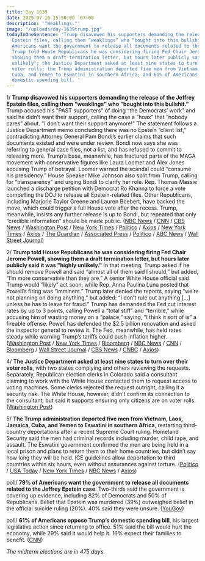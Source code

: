 ```yaml
---
title: Day 1639
date: 2025-07-16 15:50:00 -07:00
description: '"Weaklings."'
image: "/uploads/day-1639trump.jpg"
todayInOneSentence: 'Trump disavowed his supporters demanding the release of the Jeffrey
  Epstein files, calling them “weaklings” who “bought into this bullshit”; 79% of
  Americans want the government to release all documents related to the Epstein case;
  Trump told House Republicans he was considering firing Fed Chair Jerome Powell,
  showing them a draft termination letter, but hours later publicly said it was "highly
  unlikely"; the Justice Department asked at least nine states to turn over their
  voter rolls; the Trump administration deported five men from Vietnam, Laos, Jamaica,
  Cuba, and Yemen to Eswatini in southern Africa; and 61% of Americans oppose Trump’s
  domestic spending bill. '
---
```


1/ **Trump disavowed his supporters demanding the release of the Jeffrey Epstein files, calling them “weaklings” who “bought into this bullshit.”** Trump accused his "PAST supporters" of doing “the Democrats’ work” and said he didn’t want their support, calling the case a “hoax” that “nobody cares” about. "I don’t want their support anymore!" The statement follows a Justice Department memo concluding there was no Epstein “client list," contradicting Attorney General Pam Bondi’s earlier claims that such documents existed and were under review. Bondi now says she was referring to general case files, not a list, and has refused to commit to releasing more. Trump’s base, meanwhile, has fractured parts of the MAGA movement with conservative figures like Laura Loomer and Alex Jones accusing Trump of betrayal. Loomer warned the scandal could “consume his presidency.” House Speaker Mike Johnson also split from Trump, calling for “transparency” and urging Bondi to clarify her role. Rep. Thomas Massie launched a discharge petition with Democrat Ro Khanna to force a vote compelling the DOJ to release all Epstein-related files. Other Republicans, including Marjorie Taylor Greene and Lauren Boebert, have backed the move, which could trigger a full House vote after the recess. Trump, meanwhile, insists any further release is up to Bondi, but repeated that only “credible information” should be made public. ([NBC News](https://www.nbcnews.com/politics/donald-trump/trump-disavows-supporters-pushing-jeffrey-epstein-bulls-dont-want-supp-rcna219078) / [CNN](https://www.cnn.com/2025/07/16/politics/trump-epstein-weaklings-supporters) / [CBS News](https://www.cbsnews.com/news/trump-jeffrey-epstein-hoax-republicans/) / [Washington Post](https://www.washingtonpost.com/politics/2025/07/16/trump-epstein-republicans-criticize-democrats/) / [New York Times](https://www.nytimes.com/2025/07/16/us/politics/trump-epstein-attacks-supporters.html) / [Politico](https://www.politico.com/news/2025/07/16/trump-epstein-maga-anger-00456207) / [Axios](https://www.axios.com/2025/07/16/johnson-epstein-trump-maga-fallout) / [New York Times](https://www.nytimes.com/2025/07/16/us/politics/massie-house-vote-epstein-files-release.html) / [Axios](https://www.axios.com/2025/07/16/trump-epstein-question-white-house-edge) / [The Guardian](https://www.theguardian.com/us-news/2025/jul/16/donald-trump-dismisses-inquiry-into-jeffrey-epstein-as-boring) / [Associated Press](https://apnews.com/article/trump-supporters-epstein-sex-trafficking-investigation-bondi-47370e63060d79af64b0b8ac70b970a4) / [Politico](https://www.politico.com/news/2025/07/16/trump-renounces-support-from-those-who-want-more-transparency-in-epstein-case-00455914) / [ABC News](https://abcnews.go.com/Politics/trump-blasts-epstein-files-release-supporters/story?id=123799343) / [Wall Street Journal](https://www.wsj.com/politics/policy/trump-jeffrey-epstein-files-supporters-4021019d))
 
2/ **Trump told House Republicans he was considering firing Fed Chair Jerome Powell, showing them a draft termination letter, but hours later publicly said it was "highly unlikely."** In that meeting, Trump asked if he should remove Powell and said “almost all of them said I should,” but added, “I’m more conservative than they are.” A senior White House official said Trump would “likely” act soon, while Rep. Anna Paulina Luna posted that Powell’s firing was “imminent.” Trump later denied the reports, saying “we’re not planning on doing anything,” but added: “I don’t rule out anything [...] unless he has to leave for fraud.” Trump has demanded the Fed cut interest rates by up to 3 points, calling Powell a “total stiff” and “terrible,” while accusing him of wasting money on a “palace,” saying, “I think it sort of is” a fireable offense. Powell has defended the $2.5 billion renovation and asked the inspector general to review it. The Fed, meanwhile, has held rates steady while warning Trump’s tariffs could push inflation higher. ([Washington Post](https://www.washingtonpost.com/business/2025/07/16/president-trump-is-preparing-fire-fed-chair/) / [New York Times](https://www.nytimes.com/2025/07/16/us/politics/trump-powell-firing-letter.html) / [Bloomberg](https://www.bloomberg.com/news/articles/2025-07-16/trump-likely-to-fire-powell-soon-white-house-official-says) / [NBC News](https://www.nbcnews.com/business/business-news/trump-likely-will-fire-fed-chair-powell-soon-white-house-official-says-rcna219117) / [CNN](https://www.cnn.com/2025/07/16/politics/jerome-powell-donald-trump-firing) / [Bloomberg](https://www.bloomberg.com/news/articles/2025-07-16/trump-now-says-firing-powell-unlikely-whipsawing-markets) / [Wall Street Journal](https://www.wsj.com/politics/policy/trump-fire-fed-chair-powell-8e33497e) / [CBS News](https://www.cbsnews.com/news/trump-asked-gop-lawmakers-if-he-should-fire-jerome-powell-sources/) / [CNBC](https://www.cnbc.com/2025/07/16/trump-powell-fed-fire.html) / [Axios](https://www.axios.com/2025/07/16/trump-powell-fire-reports-fed-rates))

4/ **The Justice Department asked at least nine states to turn over their voter rolls**, with two states complying and others reviewing the requests. Separately, Republican election clerks in Colorado said a consultant claiming to work with the White House contacted them to request access to voting machines. Some clerks rejected the request outright, calling it a security risk. The White House, however, didn’t confirm its connection to the consultant, but said it supports ensuring only citizens are on voter rolls. ([Washington Post](https://www.washingtonpost.com/politics/2025/07/16/trump-voter-fraud-elections/))

5/ **The Trump administration deported five men from Vietnam, Laos, Jamaica, Cuba, and Yemen to Eswatini in southern Africa**, restarting third-country deportations after a recent Supreme Court ruling. Homeland Security said the men had criminal records including murder, child rape, and assault. The Eswatini government confirmed the men are being held in a local prison and plans to return them to their home countries, but didn’t say how long they will be held. ICE guidelines allow deportation to third countries within six hours, even without assurances against torture. ([Politico](https://www.politico.com/news/2025/07/16/trump-third-country-deportations-eswatini-00455757) / [USA Today](https://www.usatoday.com/story/news/politics/2025/07/16/dhs-trump-deports-convicted-criminal-immigrants-eswatini/85238383007/) / [New York Times](https://www.nytimes.com/2025/07/15/us/politics/trump-deportation-flights-eswatini.html) / [NBC News](https://www.nbcnews.com/news/us-news/trump-admin-restarts-third-country-deportations-flight-eswatini-rcna219041) / [Axios](https://www.axios.com/2025/07/16/trump-deport-migrants-third-country-eswatini-africa))

poll/ **79% of Americans want the government to release all documents related to the Jeffrey Epstein case**. Two-thirds said the government is covering up evidence, including 82% of Democrats and 50% of Republicans. Belief that Epstein was murdered (39%) outweighed belief in the official suicide ruling (20%). 40% said they were unsure. ([YouGov](https://today.yougov.com/politics/articles/52591-record-high-donald-trump-disapproval-texas-flooding-climagte-change-alligator-alcatraz-ice-immigration-jeffrey-epstein-investigation-jd-vance-july-11-14-2025-economist-yougov-poll))

poll/ **61% of Americans oppose Trump’s domestic spending bill**, his largest legislative action since returning to office. 51% said the bill would hurt the economy, while 29% said it would help it. 16% expect their families to benefit. ([CNN](https://www.cnn.com/2025/07/16/politics/trump-megabill-one-big-beautiful-bill))

*The midterm elections are in 475 days.*
